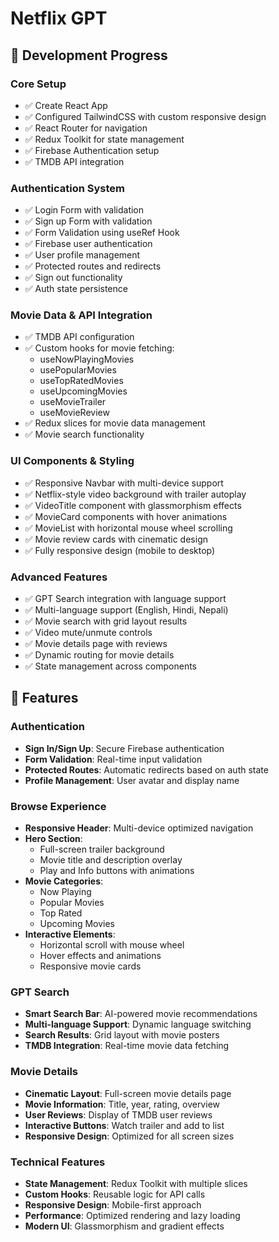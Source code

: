 # Netflix GPT

## 🚀 Development Progress

### Core Setup
- ✅ Create React App
- ✅ Configured TailwindCSS with custom responsive design
- ✅ React Router for navigation
- ✅ Redux Toolkit for state management
- ✅ Firebase Authentication setup
- ✅ TMDB API integration

### Authentication System
- ✅ Login Form with validation
- ✅ Sign up Form with validation
- ✅ Form Validation using useRef Hook
- ✅ Firebase user authentication
- ✅ User profile management
- ✅ Protected routes and redirects
- ✅ Sign out functionality
- ✅ Auth state persistence

### Movie Data & API Integration
- ✅ TMDB API configuration
- ✅ Custom hooks for movie fetching:
  - useNowPlayingMovies
  - usePopularMovies
  - useTopRatedMovies
  - useUpcomingMovies
  - useMovieTrailer
  - useMovieReview
- ✅ Redux slices for movie data management
- ✅ Movie search functionality

### UI Components & Styling
- ✅ Responsive Navbar with multi-device support
- ✅ Netflix-style video background with trailer autoplay
- ✅ VideoTitle component with glassmorphism effects
- ✅ MovieCard components with hover animations
- ✅ MovieList with horizontal mouse wheel scrolling
- ✅ Movie review cards with cinematic design
- ✅ Fully responsive design (mobile to desktop)

### Advanced Features
- ✅ GPT Search integration with language support
- ✅ Multi-language support (English, Hindi, Nepali)
- ✅ Movie search with grid layout results
- ✅ Video mute/unmute controls
- ✅ Movie details page with reviews
- ✅ Dynamic routing for movie details
- ✅ State management across components

## 🎯 Features

### Authentication
- **Sign In/Sign Up**: Secure Firebase authentication
- **Form Validation**: Real-time input validation
- **Protected Routes**: Automatic redirects based on auth state
- **Profile Management**: User avatar and display name

### Browse Experience
- **Responsive Header**: Multi-device optimized navigation
- **Hero Section**: 
  - Full-screen trailer background
  - Movie title and description overlay
  - Play and Info buttons with animations
- **Movie Categories**:
  - Now Playing
  - Popular Movies
  - Top Rated
  - Upcoming Movies
- **Interactive Elements**:
  - Horizontal scroll with mouse wheel
  - Hover effects and animations
  - Responsive movie cards

### GPT Search
- **Smart Search Bar**: AI-powered movie recommendations
- **Multi-language Support**: Dynamic language switching
- **Search Results**: Grid layout with movie posters
- **TMDB Integration**: Real-time movie data fetching

### Movie Details
- **Cinematic Layout**: Full-screen movie details page
- **Movie Information**: Title, year, rating, overview
- **User Reviews**: Display of TMDB user reviews
- **Interactive Buttons**: Watch trailer and add to list
- **Responsive Design**: Optimized for all screen sizes

### Technical Features
- **State Management**: Redux Toolkit with multiple slices
- **Custom Hooks**: Reusable logic for API calls
- **Responsive Design**: Mobile-first approach
- **Performance**: Optimized rendering and lazy loading
- **Modern UI**: Glassmorphism and gradient effects